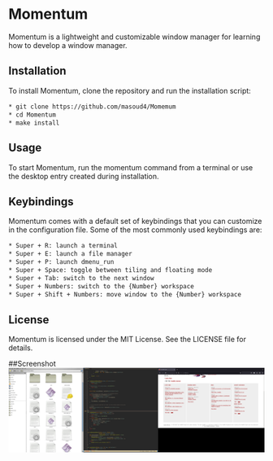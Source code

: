 # Momentum
Momentum is a lightweight and customizable window manager for learning how to develop a window manager.

## Installation
To install Momentum, clone the repository and run the installation script:

    * git clone https://github.com/masoud4/Momemum
    * cd Momentum
    * make install


## Usage
To start Momentum, run the momentum command from a terminal or use the desktop entry created during installation.



## Keybindings
Momentum comes with a default set of keybindings that you can customize in the configuration file. Some of the most commonly used keybindings are:

    * Super + R: launch a terminal
    * Super + E: launch a file manager
    * Super + P: launch dmenu_run
    * Super + Space: toggle between tiling and floating mode
    * Super + Tab: switch to the next window
    * Super + Numbers: switch to the {Number} workspace
    * Super + Shift + Numbers: move window to the {Number} workspace

## License
Momentum is licensed under the MIT License. See the LICENSE file for details.

##Screenshot
![Sample Image](./assets/Naqsh_20231218075141.png)
